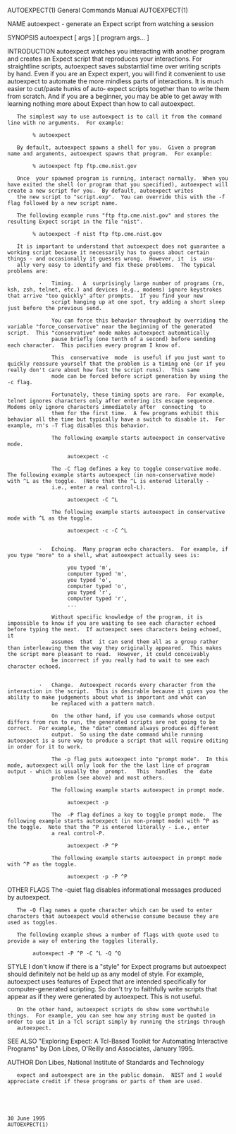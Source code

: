 AUTOEXPECT(1)                                                                              General Commands Manual                                                                              AUTOEXPECT(1)



NAME
       autoexpect - generate an Expect script from watching a session

SYNOPSIS
       autoexpect [ args ] [ program args...  ]

INTRODUCTION
       autoexpect  watches  you  interacting  with  another program and creates an Expect script that reproduces your interactions.  For straightline scripts, autoexpect saves substantial time over writing
       scripts by hand.  Even if you are an Expect expert, you will find it convenient to use autoexpect to automate the more mindless parts of interactions.  It is much easier to cut/paste hunks of  auto‐
       expect scripts together than to write them from scratch.  And if you are a beginner, you may be able to get away with learning nothing more about Expect than how to call autoexpect.

       The simplest way to use autoexpect is to call it from the command line with no arguments.  For example:

            % autoexpect

       By default, autoexpect spawns a shell for you.  Given a program name and arguments, autoexpect spawns that program.  For example:

            % autoexpect ftp ftp.cme.nist.gov

       Once  your spawned program is running, interact normally.  When you have exited the shell (or program that you specified), autoexpect will create a new script for you.  By default, autoexpect writes
       the new script to "script.exp".  You can override this with the -f flag followed by a new script name.

       The following example runs "ftp ftp.cme.nist.gov" and stores the resulting Expect script in the file "nist".

            % autoexpect -f nist ftp ftp.cme.nist.gov

       It is important to understand that autoexpect does not guarantee a working script because it necessarily has to guess about certain things - and occasionally it guesses wrong.  However, it  is  usu‐
       ally very easy to identify and fix these problems.  The typical problems are:

              ·   Timing.   A  surprisingly large number of programs (rn, ksh, zsh, telnet, etc.) and devices (e.g., modems) ignore keystrokes that arrive "too quickly" after prompts.  If you find your new
                  script hanging up at one spot, try adding a short sleep just before the previous send.

                  You can force this behavior throughout by overriding the variable "force_conservative" near the beginning of the generated script.  This "conservative" mode makes autoexpect automatically
                  pause briefly (one tenth of a second) before sending each character.  This pacifies every program I know of.

                  This  conservative  mode  is useful if you just want to quickly reassure yourself that the problem is a timing one (or if you really don't care about how fast the script runs).  This same
                  mode can be forced before script generation by using the -c flag.

                  Fortunately, these timing spots are rare.  For example, telnet ignores characters only after entering its escape sequence.  Modems only ignore characters immediately after  connecting  to
                  them for the first time.  A few programs exhibit this behavior all the time but typically have a switch to disable it.  For example, rn's -T flag disables this behavior.

                  The following example starts autoexpect in conservative mode.

                       autoexpect -c

                  The -C flag defines a key to toggle conservative mode.  The following example starts autoexpect (in non-conservative mode) with ^L as the toggle.  (Note that the ^L is entered literally -
                  i.e., enter a real control-L).

                       autoexpect -C ^L

                  The following example starts autoexpect in conservative mode with ^L as the toggle.

                       autoexpect -c -C ^L


              ·   Echoing.  Many program echo characters.  For example, if you type "more" to a shell, what autoexpect actually sees is:

                       you typed 'm',
                       computer typed 'm',
                       you typed 'o',
                       computer typed 'o',
                       you typed 'r',
                       computer typed 'r',
                       ...

                  Without specific knowledge of the program, it is impossible to know if you are waiting to see each character echoed before typing the next.  If autoexpect sees characters being echoed, it
                  assumes  that  it can send them all as a group rather than interleaving them the way they originally appeared.  This makes the script more pleasant to read.  However, it could conceivably
                  be incorrect if you really had to wait to see each character echoed.


              ·   Change.  Autoexpect records every character from the interaction in the script.  This is desirable because it gives you the ability to make judgements about what is important and what can
                  be replaced with a pattern match.

                  On  the other hand, if you use commands whose output differs from run to run, the generated scripts are not going to be correct.  For example, the "date" command always produces different
                  output.  So using the date command while running autoexpect is a sure way to produce a script that will require editing in order for it to work.

                  The -p flag puts autoexpect into "prompt mode".  In this mode, autoexpect will only look for the the last line of program output - which is usually the  prompt.   This  handles  the  date
                  problem (see above) and most others.

                  The following example starts autoexpect in prompt mode.

                       autoexpect -p

                  The  -P flag defines a key to toggle prompt mode.  The following example starts autoexpect (in non-prompt mode) with ^P as the toggle.  Note that the ^P is entered literally - i.e., enter
                  a real control-P.

                       autoexpect -P ^P

                  The following example starts autoexpect in prompt mode with ^P as the toggle.

                       autoexpect -p -P ^P


OTHER FLAGS
       The -quiet flag disables informational messages produced by autoexpect.

       The -Q flag names a quote character which can be used to enter characters that autoexpect would otherwise consume because they are used as toggles.

       The following example shows a number of flags with quote used to provide a way of entering the toggles literally.

            autoexpect -P ^P -C ^L -Q ^Q


STYLE
       I don't know if there is a "style" for Expect programs but autoexpect should definitely not be held up as any model of style.  For example, autoexpect uses  features  of  Expect  that  are  intended
       specifically for computer-generated scripting.  So don't try to faithfully write scripts that appear as if they were generated by autoexpect.  This is not useful.

       On the other hand, autoexpect scripts do show some worthwhile things.  For example, you can see how any string must be quoted in order to use it in a Tcl script simply by running the strings through
       autoexpect.


SEE ALSO
       "Exploring Expect: A Tcl-Based Toolkit for Automating Interactive Programs" by Don Libes, O'Reilly and Associates, January 1995.

AUTHOR
       Don Libes, National Institute of Standards and Technology

       expect and autoexpect are in the public domain.  NIST and I would appreciate credit if these programs or parts of them are used.




                                                                                                 30 June 1995                                                                                   AUTOEXPECT(1)
